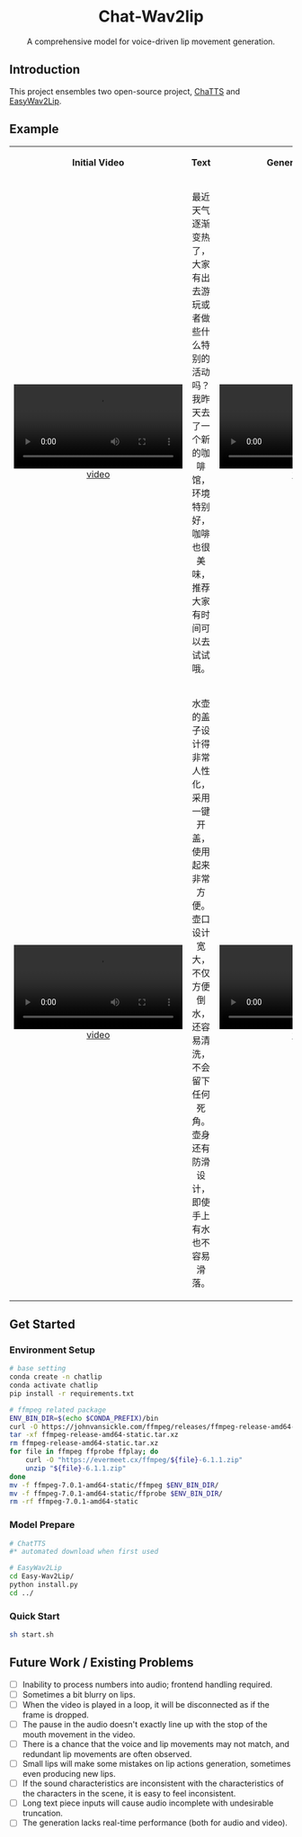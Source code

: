 <div align="center">

# Chat-Wav2lip

A comprehensive model for voice-driven lip movement generation.

</div>


## Introduction
This project ensembles two open-source project, [ChaTTS](https://github.com/2noise/ChatTTS) and [EasyWav2Lip](https://github.com/anothermartz/Easy-Wav2Lip).

## Example
<table>
<tr>
<td align="center">

**Initial Video** 

</td>
<td align="center">

**Text**

</td>
<td align="center">

**Generated Video**

</td>

</tr>
<tr>
<td align="center"  width="200" height="200">
<!-- <video controls  width="200" height="200">
  <source src="./data/example/one.mp4" type="video/mp4">
</video> -->

[![video](./data/example/one.mp4)](./data/example/one.mp4)

</td>
<td align="center" width="200" height="200">

最近天气逐渐变热了，大家有出去游玩或者做些什么特别的活动吗？我昨天去了一个新的咖啡馆，环境特别好，咖啡也很美味，推荐大家有时间可以去试试哦。


</td>
</td>
<td align="center" width="200" height="200">

<!-- <video controls  width="200" height="200">
  <source src="./data/example/one_process.mp4" type="video/mp4">
</video> -->

[![video](./data/example/one_process.mp4)](./data/example/one_process.mp4)
</td>
</tr>

<tr>
<td align="center" width="200" height="200">
<!-- <video controls  width="200" height="200">
  <source src="./data/example/two.mp4" type="video/mp4">
</video> -->

[![video](./data/example/two.mp4)](./data/example/two.mp4)

</td>
<td align="center" width="200" height="200">

水壶的盖子设计得非常人性化，采用一键开盖，使用起来非常方便。壶口设计宽大，不仅方便倒水，还容易清洗，不会留下任何死角。壶身还有防滑设计，即使手上有水也不容易滑落。

</td>
</td>
<td align="center" width="200" height="200">

<!-- <video controls  width="200" height="200">
  <source src="./data/example/two_process.mp4" type="video/mp4">
</video> -->
[![video](./data/example/two_process.mp4)](./data/example/two_process.mp4)
</td>
</tr>
</table>

## Get Started
### Environment Setup
```bash
# base setting
conda create -n chatlip
conda activate chatlip
pip install -r requirements.txt

# ffmpeg related package
ENV_BIN_DIR=$(echo $CONDA_PREFIX)/bin
curl -O https://johnvansickle.com/ffmpeg/releases/ffmpeg-release-amd64-static.tar.xz
tar -xf ffmpeg-release-amd64-static.tar.xz
rm ffmpeg-release-amd64-static.tar.xz
for file in ffmpeg ffprobe ffplay; do
    curl -O "https://evermeet.cx/ffmpeg/${file}-6.1.1.zip"
    unzip "${file}-6.1.1.zip"
done
mv -f ffmpeg-7.0.1-amd64-static/ffmpeg $ENV_BIN_DIR/
mv -f ffmpeg-7.0.1-amd64-static/ffprobe $ENV_BIN_DIR/
rm -rf ffmpeg-7.0.1-amd64-static
```

### Model Prepare
```bash
# ChatTTS
#* automated download when first used

# EasyWav2Lip
cd Easy-Wav2Lip/
python install.py
cd ../
```
### Quick Start
```bash
sh start.sh
```

## Future Work / Existing Problems

- [ ] Inability to process numbers into audio; frontend handling required.
- [ ] Sometimes a bit blurry on lips.
- [ ] When the video is played in a loop, it will be disconnected as if the frame is dropped.
- [ ] The pause in the audio doesn't exactly line up with the stop of the mouth movement in the video.
- [ ] There is a chance that the voice and lip movements may not match, and redundant lip movements are often observed.
- [ ] Small lips will make some mistakes on lip actions generation, sometimes even producing new lips. 
- [ ] If the sound characteristics are inconsistent with the characteristics of the characters in the scene, it is easy to feel inconsistent.
- [ ] Long text piece inputs will cause audio incomplete with undesirable truncation.
- [ ] The generation lacks real-time performance (both for audio and video).
